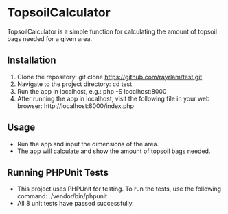 # TopsoilCalculator
TopsoilCalculator is a simple function for calculating the amount of topsoil bags needed for a given area.

## Installation
1. Clone the repository: git clone https://github.com/rayrlam/test.git
2. Navigate to the project directory: cd test
3. Run the app in localhost, e.g.: php -S localhost:8000
4. After running the app in localhost, visit the following file in your web browser: http://localhost:8000/index.php
 
## Usage
- Run the app and input the dimensions of the area.
- The app will calculate and show the amount of topsoil bags needed.

## Running PHPUnit Tests
- This project uses PHPUnit for testing. To run the tests, use the following command: ./vendor/bin/phpunit 
- All 8 unit tests have passed successfully.